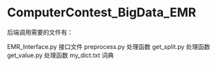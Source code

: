 # ComputerContest_BigData_EMR
后端调用需要的文件有：

  EMR_Interface.py 接口文件
  preprocess.py 处理函数
  get_split.py 处理函数
  get_value.py 处理函数
  my_dict.txt 词典  
